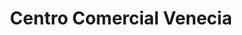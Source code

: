 ---
title: "Centro Comercial Venecia"
url: /bogota-d-c/centro-comercial-venecia/
shop: Einkaufszentrum
---